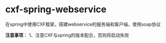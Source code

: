 # cxf-spring-webservice
在spring中使用CXF框架，搭建webservice的服务端和客户端，使用soap协议


**注意事项**：
1、注意CXF与spring的版本配合，否则将启动失败